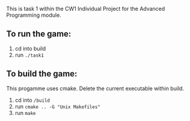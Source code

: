 This is task 1 within the CW1 Individual Project for the Advanced Programming module. 

## To run the game:

1. cd into build
2. run `./task1`


## To build the game:
This progamme uses cmake.
Delete the current executable within build.

1. cd into `/build`
2. run `cmake .. -G "Unix Makefiles"`
3. run `make`